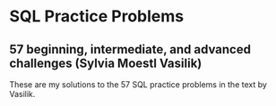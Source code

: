 # SQL Practice Problems
## 57 beginning, intermediate, and advanced challenges (Sylvia Moestl Vasilik)

These are my solutions to the 57 SQL practice problems in the text by Vasilik.